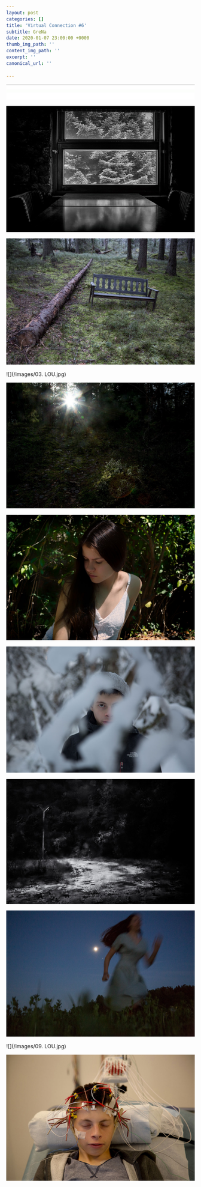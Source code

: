 ```yaml
---
layout: post
categories: []
title: 'Virtual Connection #6'
subtitle: GreNa
date: 2020-01-07 23:00:00 +0000
thumb_img_path: ''
content_img_path: ''
excerpt: ''
canonical_url: ''

---
```

![](/images/bwok-2.jpg)

![](/images/01.LOU.jpg)

![](/images/02.LOU.jpg)

![](/images/03. LOU.jpg)

![](/images/04.LOU.jpg)

![](/images/05.LOU.jpg)

![](/images/06.LOU_MG_8426.jpg)

![](/images/07.LOU.jpg)

![](/images/08.LOU_MG_2568.jpg)

![](/images/09. LOU.jpg)

![](/images/10.LOU_ACHILLES_N.jpg)